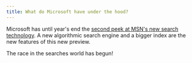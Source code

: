 ```yaml
---
title: What do Microsoft have under the hood?
---
```

Microsoft has until year's end the [second peek at MSN's new search technology](http://techpreview.search.msn.co.uk/?setlang=es-ES). A new algorithmic search engine and a bigger index are the new features of this new preview. 
 
The race in the searches world has begun!  

